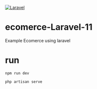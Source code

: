  [![Laravel](https://github.com/bojesav/ecomerce/actions/workflows/laravel.yml/badge.svg)](https://github.com/bojesav/ecomerce/actions/workflows/laravel.yml)

# ecomerce-Laravel-11
 Example Ecomerce using laravel

# run
```
npm run dev
```

```
php artisan serve
```
